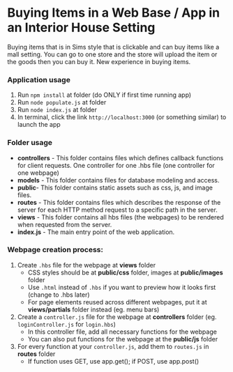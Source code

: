 # Buying Items in a Web Base / App in an Interior House Setting
Buying items that is in Sims style that is clickable and can buy items like a mall setting. You can go to one store and the store will upload the item or the goods then you can buy it. New experience in buying items.

### Application usage
1. Run `npm install` at folder (do ONLY if first time running app)
2. Run `node populate.js` at folder
3. Run `node index.js` at folder
4. In terminal, click the link `http://localhost:3000` (or something similar) to launch the app

### Folder usage
- **controllers** - This folder contains files which defines callback functions for client requests. One controller for one .hbs file (one controller for one webpage)
- **models** - This folder contains files for database modeling and access.
- **public**- This folder contains static assets such as css, js, and image files.
- **routes** - This folder contains files which describes the response of the server for each HTTP method request to a specific path in the server.
- **views** - This folder contains all hbs files (the webpages) to be rendered when requested from the server.
- **index.js** - The main entry point of the web application.



### Webpage creation process:
1. Create `.hbs` file for the webpage at **views** folder 
    - CSS styles should be at **public/css** folder, images at **public/images** folder
    - Use `.html` instead of `.hbs` if you want to preview how it looks first (change to .hbs later)
    - For page elements reused across different webpages, put it at  **views/partials** folder instead (eg. menu bars)
2. Create a `controller.js` file for the webpage at **controllers** folder (eg. `loginController.js` for `login.hbs`)
    - In this controller file, add all necessary functions for the webpage
    - You can also put functions for the webpage at the **public/js** folder
3. For every function at your `controller.js`, add them to `routes.js` in **routes** folder
    - If function uses GET, use app.get(); if POST, use app.post()
